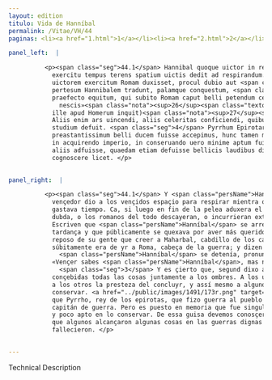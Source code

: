 ```yaml
---
layout: edition
titulo: Vida de Hanníbal
permalink: /Vitae/VH/44
paginas: <li><a href="1.html">1</a></li><li><a href="2.html">2</a></li><li><a href="3.html">3</a></li><li><a href="4.html">4</a></li><li><a href="5.html">5</a></li><li><a href="6.html">6</a></li><li><a href="7.html">7</a></li><li><a href="8.html">8</a></li><li><a href="9.html">9</a></li><li><a href="10.html">10</a></li><li><a href="11.html">11</a></li><li><a href="12.html">12</a></li><li><a href="13.html">13</a></li><li><a href="14.html">14</a></li><li><a href="15.html">15</a></li><li><a href="16.html">16</a></li><li><a href="17.html">17</a></li><li><a href="18.html">18</a></li><li><a href="19.html">19</a></li><li><a href="20.html">20</a></li><li><a href="21.html">21</a></li><li><a href="22.html">22</a></li><li><a href="23.html">23</a></li><li><a href="24.html">24</a></li><li><a href="25.html">25</a></li><li><a href="26.html">26</a></li><li><a href="27.html">27</a></li><li><a href="28.html">28</a></li><li><a href="29.html">29</a></li><li><a href="30.html">30</a></li><li><a href="31.html">31</a></li><li><a href="32.html">32</a></li><li><a href="33.html">33</a></li><li><a href="34.html">34</a></li><li><a href="35.html">35</a></li><li><a href="36.html">36</a></li><li><a href="37.html">37</a></li><li><a href="38.html">38</a></li><li><a href="39.html">39</a></li><li><a href="40.html">40</a></li><li><a href="41.html">41</a></li><li><a href="42.html">42</a></li><li><a href="43.html">43</a></li><li><a href="44.html">44</a></li><li><a href="45.html">45</a></li><li><a href="46.html">46</a></li><li><a href="47.html">47</a></li><li><a href="48.html">48</a></li><li><a href="49.html">49</a></li><li><a href="50.html">50</a></li><li><a href="51.html">51</a></li><li><a href="52.html">52</a></li><li><a href="53.html">53</a></li><li><a href="54.html">54</a></li><li><a href="55.html">55</a></li><li><a href="56.html">56</a></li><li><a href="57.html">57</a></li><li><a href="58.html">58</a></li><li><a href="59.html">59</a></li><li><a href="60.html">60</a></li><li><a href="61.html">61</a></li><li><a href="62.html">62</a></li><li><a href="63.html">63</a></li><li><a href="64.html">64</a></li><li><a href="65.html">65</a></li><li><a href="66.html">66</a></li><li><a href="67.html">67</a></li><li><a href="68.html">68</a></li><li><a href="69.html">69</a></li><li><a href="70.html">70</a></li><li><a href="71.html">71</a></li><li><a href="72.html">72</a></li><li><a href="73.html">73</a></li><li><a href="74.html">74</a></li><li><a href="75.html">75</a></li><li><a href="76.html">76</a></li><li><a href="77.html">77</a></li><li><a href="78.html">78</a></li><li><a href="79.html">79</a></li><li><a href="80.html">80</a></li><li><a href="81.html">81</a></li><li><a href="82.html">82</a></li><li><a href="83.html">83</a></li><li><a href="84.html">84</a></li><li><a href="85.html">85</a></li><li><a href="86.html">86</a></li><li><a href="87.html">87</a></li><li><a href="88.html">88</a></li><li><a href="89.html">89</a></li><li><a href="90.html">90</a></li><li><a href="91.html">91</a></li><li><a href="92.html">92</a></li><li><a href="93.html">93</a></li><li><a href="94.html">94</a></li><li><a href="95.html">95</a></li><li><a href="96.html">96</a></li>

panel_left:  |

          <p><span class="seg">44.1</span> Hannibal quoque uictor in reficiendo
            exercitu tempus terens spatium uictis dedit ad respirandum. Nam si extemplo finita pugna
            uictorem exercitum Romam duxisset, procul dubio aut <span class="tooltip">succumbendum<span class="tooltiptext">succumbendam <span class="siglas">r s</span> </span></span> omnino aut <span class="tooltip">extremum<span class="tooltiptext">supremum <span class="siglas">U</span> </span></span> subeundum discrimen Romanis erat. <span class="seg">2</span> Huius postea tarditatis saepe
            pertesum Hannibalem tradunt, palamque conquestum, <span class="tooltip">quod<span class="tooltiptext">quid <span class="siglas">s</span> </span></span> consulentibus quieti militum magis eo tempore credidisset, quam Maharbali
            praefecto equitum, qui subito Romam caput belli petendum censuit, <span class="tooltip">cunctantique<span class="tooltiptext">cunctandique <span class="siglas">U</span> </span></span> Poeno illud uulgatum protulisse dicitur: «Vincere scis Hannibal, sed uictoria uti
              nescis»<span class="nota"><sup>26</sup><span class="texto_nota">Livio XXII, 51.</span></span>. <span class="seg">3</span> Verum non omnia (ut Nestor
            ille apud Homerum inquit)<span class="nota"><sup>27</sup><span class="texto_nota">Homero, Il. I.</span></span> data sunt hominibus simul.
            Aliis enim ars uincendi, aliis celeritas conficiendi, quibusdam etiam conseruandi
            studium defuit. <span class="seg">4</span> Pyrrhum Epirotarum regem, qui bellum intulit populo Romano,
            preastantissimum belli ducem fuisse accepimus, hunc tamen memoriae proditum est egregium
            in acquirendo imperio, in conseruando uero minime aptum fuisse uirum. Sic etiam alia
            aliis adfuisse, quaedam etiam defuisse bellicis laudibus digna per ueteres historias
            cognoscere licet. </p>
        

panel_right:  |

          <p><span class="seg">44.1</span> Y <span class="persName">Hanníbal</span>
            vençedor dio a los vençidos espaçio para respirar mientra que rehazía el exército y
            gastava tiempo. Ca, si luego en fin de la pelea aduxera el exército vençedor a Roma, sin
            dubda, o los romanos del todo descayeran, o incurrieran extremo peligro. <span class="seg">2</span>
            Escriven que <span class="persName">Hanníbal</span> se arrepentió después muchas vezes d’esta
            tardança y que públicamente se quexava por aver más querido en aquel tiempo consejar al
            reposo de su gente que creer a Maharbal, cabdillo de los cavalleros, el qual judgava que
            súbitamente era de yr a Roma, cabeça de la guerra; y dizen que, viendo cómo
              <span class="persName">Hanníbal</span> se detenía, pronunció aquellas palabras tan divulgadas:
            «Vençer sabes <span class="persName">Hanníbal</span>, mas no sabes usar de la victoria».
              <span class="seg">3</span> Y es çierto que, segund dixo aquel Néstor çerca de Homero, no son
            conçebidas todas las cosas juntamente a los ombres. A los unos falta la arte del vençer,
            a los otros la presteza del concluyr, y assí mesmo a algunos falleçió el estudio del
            conservar. <a href="../public/images/1491/173r.png" target="new"><img class="facs" src="https://alfonsodepalencia.github.io/Vitae/public/images/facs_icon.jpg"/></a>[173r,b] <span class="seg">4</span> Sabemos
            que Pyrrho, rey de los epirotas, que fizo guerra al pueblo romano, fuesse muy principal
            capitán de guerra. Pero es puesto en memoria que fue singular varón en aquistar señorío
            y poco apto en lo conservar. De essa guisa devemos conosçer por las historias antiguas
            que algunos alcançaron algunas cosas en las guerras dignas de loores y otras les
            fallecieron. </p>
        

---
```


Technical Description 